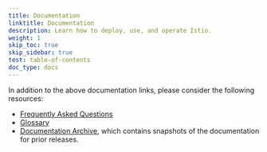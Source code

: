 ```yaml
---
title: Documentation
linktitle: Documentation
description: Learn how to deploy, use, and operate Istio.
weight: 1
skip_toc: true
skip_sidebar: true
test: table-of-contents
doc_type: docs
---
```


In addition to the above documentation links, please consider the following resources:

- [Frequently Asked Questions](/about/faq)
- [Glossary](/es/docs/reference/glossary)
- [Documentation Archive](https://istio.io/archive/), which contains snapshots of the documentation for prior releases.

